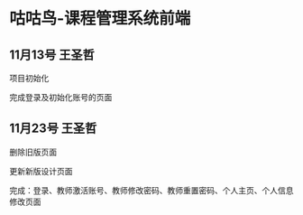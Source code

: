 # 咕咕鸟-课程管理系统前端

## 11月13号 王圣哲

项目初始化

完成登录及初始化账号的页面

## 11月23号 王圣哲

删除旧版页面

更新新版设计页面

完成：登录、教师激活账号、教师修改密码、教师重置密码、个人主页、个人信息修改页面
